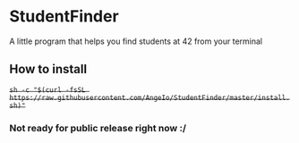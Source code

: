 # StudentFinder
A little program that helps you find students at 42 from your terminal
## How to install
~~```sh -c "$(curl -fsSL https://raw.githubusercontent.com/AngeIo/StudentFinder/master/install.sh)"```~~
### Not ready for public release right now :/
